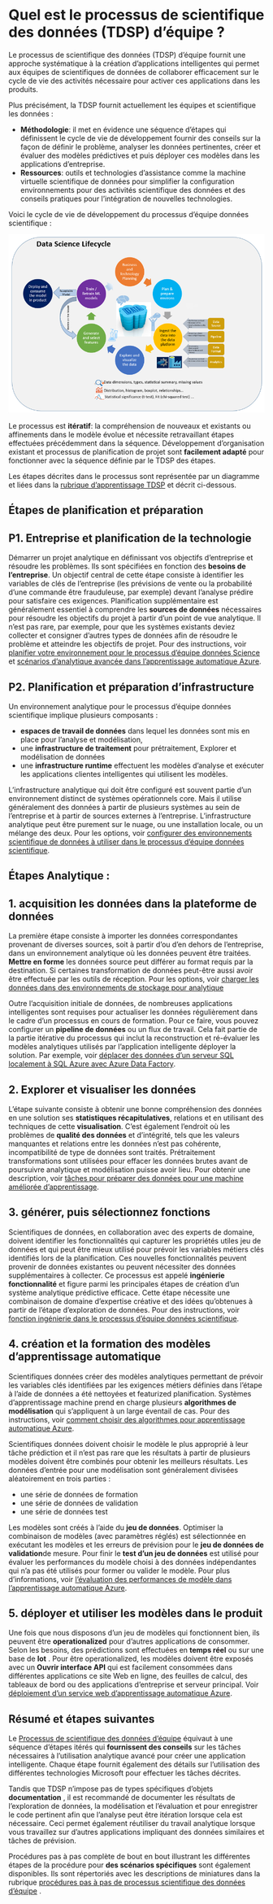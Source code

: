 <properties
    pageTitle="Quel est le processus scientifique des données d’équipe ?  | Microsoft Azure"
    description="Le processus d’équipe données scientifique est une méthode systématique pour créer des applications intelligentes qui s’appuient sur analytique avancées."
    keywords="données scientifique processus, permet aux équipes de données scientifique"
    services="machine-learning"
    documentationCenter=""
    authors="bradsev"
    manager="jhubbard"
    editor="cgronlun" />

<tags
    ms.service="machine-learning"
    ms.workload="data-services"
    ms.tgt_pltfrm="na"
    ms.devlang="na"
    ms.topic="article"
    ms.date="09/19/2016"
    ms.author="bradsev" />


# <a name="what-is-the-team-data-science-process-tdsp"></a>Quel est le processus de scientifique des données (TDSP) d’équipe ?

Le processus de scientifique des données (TDSP) d’équipe fournit une approche systématique à la création d’applications intelligentes qui permet aux équipes de scientifiques de données de collaborer efficacement sur le cycle de vie des activités nécessaire pour activer ces applications dans les produits.

Plus précisément, la TDSP fournit actuellement les équipes et scientifique les données :

- **Méthodologie**: il met en évidence une séquence d’étapes qui définissent le cycle de vie de développement fournir des conseils sur la façon de définir le problème, analyser les données pertinentes, créer et évaluer des modèles prédictives et puis déployer ces modèles dans les applications d’entreprise.
- **Ressources**: outils et technologies d’assistance comme la machine virtuelle scientifique de données pour simplifier la configuration environnements pour des activités scientifique des données et des conseils pratiques pour l’intégration de nouvelles technologies.

Voici le cycle de vie de développement du processus d’équipe données scientifique :

![Diagramme : Processus de scientifique des données pour les équipes ](./media/data-science-process-overview/data-science-process-for-teams-diagram.png)


Le processus est **itératif**: la compréhension de nouveaux et existants ou affinements dans le modèle évolue et nécessite retravaillant étapes effectuées précédemment dans la séquence. Développement d’organisation existant et processus de planification de projet sont **facilement adapté** pour fonctionner avec la séquence définie par le TDSP des étapes.

Les étapes décrites dans le processus sont représentée par un diagramme et liées dans la [rubrique d’apprentissage TDSP](https://azure.microsoft.com/documentation/learning-paths/data-science-process/) et décrit ci-dessous.  


## <a name="planning-and-preparation-steps"></a>Étapes de planification et préparation

## <a name="p1-business-and-technology-planning"></a>P1. Entreprise et planification de la technologie

Démarrer un projet analytique en définissant vos objectifs d’entreprise et résoudre les problèmes. Ils sont spécifiées en fonction des **besoins de l’entreprise**. Un objectif central de cette étape consiste à identifier les variables de clés de l’entreprise (les prévisions de vente ou la probabilité d’une commande être frauduleuse, par exemple) devant l’analyse prédire pour satisfaire ces exigences. Planification supplémentaire est généralement essentiel à comprendre les **sources de données** nécessaires pour résoudre les objectifs du projet à partir d’un point de vue analytique. Il n’est pas rare, par exemple, pour que les systèmes existants deviez collecter et consigner d’autres types de données afin de résoudre le problème et atteindre les objectifs de projet. Pour des instructions, voir [planifier votre environnement pour le processus d’équipe données Science](machine-learning-data-science-plan-your-environment.md) et [scénarios d’analytique avancée dans l’apprentissage automatique Azure](machine-learning-data-science-plan-sample-scenarios.md).  


## <a name="p2-plan-and-prepare-infrastructure"></a>P2. Planification et préparation d’infrastructure

Un environnement analytique pour le processus d’équipe données scientifique implique plusieurs composants :

- **espaces de travail de données** dans lequel les données sont mis en place pour l’analyse et modélisation,
- une **infrastructure de traitement** pour prétraitement, Explorer et modélisation de données
- une **infrastructure runtime** effectuent les modèles d’analyse et exécuter les applications clientes intelligentes qui utilisent les modèles.  

L’infrastructure analytique qui doit être configuré est souvent partie d’un environnement distinct de systèmes opérationnels core. Mais il utilise généralement des données à partir de plusieurs systèmes au sein de l’entreprise et à partir de sources externes à l’entreprise. L’infrastructure analytique peut être purement sur le nuage, ou une installation locale, ou un mélange des deux. Pour les options, voir [configurer des environnements scientifique de données à utiliser dans le processus d’équipe données scientifique](machine-learning-data-science-environment-setup.md).


## <a name="analytics-steps"></a>Étapes Analytique :  

## <a name="1-ingest-the-data-into-the-data-platform"></a>1. acquisition les données dans la plateforme de données

La première étape consiste à importer les données correspondantes provenant de diverses sources, soit à partir d’ou d’en dehors de l’entreprise, dans un environnement analytique où les données peuvent être traitées. **Mettre en forme** les données source peut différer au format requis par la destination. Si certaines transformation de données peut-être aussi avoir être effectuée par les outils de réception. Pour les options, voir [charger les données dans des environnements de stockage pour analytique](machine-learning-data-science-ingest-data.md)

Outre l’acquisition initiale de données, de nombreuses applications intelligentes sont requises pour actualiser les données régulièrement dans le cadre d’un processus en cours de formation. Pour ce faire, vous pouvez configurer un **pipeline de données** ou un flux de travail. Cela fait partie de la partie itérative du processus qui inclut la reconstruction et ré-évaluer les modèles analytiques utilisés par l’application intelligente déployer la solution. Par exemple, voir [déplacer des données d’un serveur SQL localement à SQL Azure avec Azure Data Factory](machine-learning-data-science-move-sql-azure-adf.md).


## <a name="2-explore-and-visualize-the-data"></a>2. Explorer et visualiser les données

L’étape suivante consiste à obtenir une bonne compréhension des données en une solution ses **statistiques récapitulatives**, relations et en utilisant des techniques de cette **visualisation**. C’est également l’endroit où les problèmes de **qualité des données** et d’intégrité, tels que les valeurs manquantes et relations entre les données n’est pas cohérente, incompatibilité de type de données sont traités. Prétraitement transformations sont utilisées pour effacer les données brutes avant de poursuivre analytique et modélisation puisse avoir lieu. Pour obtenir une description, voir [tâches pour préparer des données pour une machine améliorée d’apprentissage](machine-learning-data-science-prepare-data.md).


## <a name="3-generate-and-select-features"></a>3. générer, puis sélectionnez fonctions

Scientifiques de données, en collaboration avec des experts de domaine, doivent identifier les fonctionnalités qui capturer les propriétés utiles jeu de données et qui peut être mieux utilisé pour prévoir les variables métiers clés identifiés lors de la planification. Ces nouvelles fonctionnalités peuvent provenir de données existantes ou peuvent nécessiter des données supplémentaires à collecter. Ce processus est appelé **ingénierie fonctionnalité** et figure parmi les principales étapes de création d’un système analytique prédictive efficace. Cette étape nécessite une combinaison de domaine d’expertise créative et des idées qu’obtenues à partir de l’étape d’exploration de données. Pour des instructions, voir [fonction ingénierie dans le processus d’équipe données scientifique](machine-learning-data-science-create-features.md).


## <a name="4-create-and-train-machine-learning-models"></a>4. création et la formation des modèles d’apprentissage automatique

Scientifiques données créer des modèles analytiques permettant de prévoir les variables clés identifiées par les exigences métiers définies dans l’étape à l’aide de données a été nettoyées et featurized planification. Systèmes d’apprentissage machine prend en charge plusieurs **algorithmes de modélisation** qui s’appliquent à un large éventail de cas. Pour des instructions, voir [comment choisir des algorithmes pour apprentissage automatique Azure](machine-learning-algorithm-choice.md).

Scientifiques données doivent choisir le modèle le plus approprié à leur tâche prédiction et il n’est pas rare que les résultats à partir de plusieurs modèles doivent être combinés pour obtenir les meilleurs résultats. Les données d’entrée pour une modélisation sont généralement divisées aléatoirement en trois parties :

- une série de données de formation
- une série de données de validation
- une série de données test

Les modèles sont créés à l’aide du **jeu de données**. Optimiser la combinaison de modèles (avec paramètres réglés) est sélectionnée en exécutant les modèles et les erreurs de prévision pour le **jeu de données de validation**de mesure. Pour finir le **test d’un jeu de données** est utilisé pour évaluer les performances du modèle choisi à des données indépendantes qui n’a pas été utilisés pour former ou valider le modèle.  Pour plus d’informations, voir [l’évaluation des performances de modèle dans l’apprentissage automatique Azure](machine-learning-evaluate-model-performance.md).


## <a name="5-deploy-and-consume-the-models-in-the-product"></a>5. déployer et utiliser les modèles dans le produit

Une fois que nous disposons d’un jeu de modèles qui fonctionnent bien, ils peuvent être **operationalized** pour d’autres applications de consommer. Selon les besoins, des prédictions sont effectuées en **temps réel** ou sur une base de **lot** . Pour être operationalized, les modèles doivent être exposés avec un **Ouvrir interface API** qui est facilement consommées dans différentes applications ce site Web en ligne, des feuilles de calcul, des tableaux de bord ou des applications d’entreprise et serveur principal. Voir [déploiement d’un service web d’apprentissage automatique Azure](machine-learning-publish-a-machine-learning-web-service.md).


## <a name="summary-and-next-steps"></a>Résumé et étapes suivantes

Le [Processus de scientifique des données d’équipe](https://azure.microsoft.com/documentation/learning-paths/data-science-process/) équivaut à une séquence d’étapes itérés qui **fournissent des conseils** sur les tâches nécessaires à l’utilisation analytique avancé pour créer une application intelligente. Chaque étape fournit également des détails sur l’utilisation des différentes technologies Microsoft pour effectuer les tâches décrites.

Tandis que TDSP n’impose pas de types spécifiques d’objets **documentation** , il est recommandé de documenter les résultats de l’exploration de données, la modélisation et l’évaluation et pour enregistrer le code pertinent afin que l’analyse peut être itération lorsque cela est nécessaire. Ceci permet également réutiliser du travail analytique lorsque vous travaillez sur d’autres applications impliquant des données similaires et tâches de prévision.

Procédures pas à pas complète de bout en bout illustrant les différentes étapes de la procédure pour **des scénarios spécifiques** sont également disponibles. Ils sont répertoriés avec les descriptions de miniatures dans la rubrique [procédures pas à pas de processus scientifique des données d’équipe](data-science-process-walkthroughs.md) .
